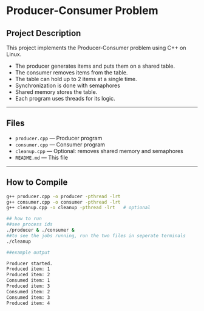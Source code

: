 # Producer-Consumer Problem

## Project Description
This project implements the Producer-Consumer problem using C++ on Linux. 
- The producer generates items and puts them on a shared table.
- The consumer removes items from the table.
- The table can hold up to 2 items at a single time.
- Synchronization is done with semaphores
- Shared memory stores the table.
- Each program uses threads for its logic.

---

## Files
- `producer.cpp` — Producer program
- `consumer.cpp` — Consumer program
- `cleanup.cpp` — Optional: removes shared memory and semaphores
- `README.md` — This file

---

## How to Compile
```bash
g++ producer.cpp -o producer -pthread -lrt
g++ consumer.cpp -o consumer -pthread -lrt
g++ cleanup.cpp -o cleanup -pthread -lrt   # optional

## how to run
##see process ids
./producer & ./consumer &
##to see the jobs running, run the two files in seperate terminals
./cleanup

##example output

Producer started.
Produced item: 1
Produced item: 2
Consumed item: 1
Produced item: 3
Consumed item: 2
Consumed item: 3
Produced item: 4
